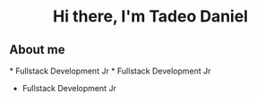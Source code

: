  
<div align="center">
  <h1>Hi there, I'm Tadeo Daniel</h1>
  
</div>
<div>
   <h2>About me</h1>
</div>
<!--UL-->
* Fullstack Development Jr
  * Fullstack Development Jr

* Fullstack Development Jr

<!--
**Bluestark23/Bluestark23** is a ✨ _special_ ✨ repository because its `README.md` (this file) appears on your GitHub profile.

Here are some ideas to get you started:

- 🔭 I’m currently working on ...
- 🌱 I’m currently learning ...
- 👯 I’m looking to collaborate on ...
- 🤔 I’m looking for help with ...
- 💬 Ask me about ...
- 📫 How to reach me: ...
- 😄 Pronouns: ...
- ⚡ Fun fact: ...
-->
